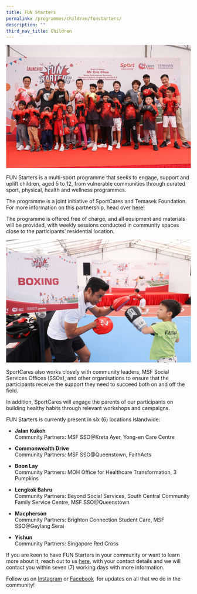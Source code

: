 ```yaml
---
title: FUN Starters
permalink: /programmes/children/funstarters/
description: ""
third_nav_title: Children
---
```

![](/images/FUN%20Starters%20Launch.jpg)

FUN Starters is a multi-sport programme that seeks to engage, support and uplift children, aged 5 to 12, from vulnerable communities through curated sport, physical, health and wellness programmes. 

The programme is a joint initiative of SportCares and Temasek Foundation. For more information on this partnership, head over [here](https://sportcares.sportsingapore.gov.sg/media/stories/launchoffunstarters/)!

The programme is offered free of charge, and all equipment and materials will be provided, with weekly sessions conducted in community spaces close to the participants’ residential location. 

![](/images/FUN%20Starters%20Coach%20Ridhwan.jpg)

SportCares also works closely with community leaders, MSF Social Services Offices (SSOs), and other organisations to ensure that the participants receive the support they need to succeed both on and off the field. 

In addition, SportCares will engage the parents of our participants on building healthy habits through relevant workshops and campaigns.

FUN Starters is currently present in six (6) locations islandwide: 
* **Jalan Kukoh** <br>	Community Partners: MSF SSO@Kreta Ayer, Yong-en Care Centre

* **Commonwealth Drive** <br>	Community Partners: MSF SSO@Queenstown, FaithActs

* **Boon Lay** <br>	Community Partners: MOH Office for Healthcare Transformation, 3 Pumpkins

* **Lengkok Bahru** <br>	Community Partners: Beyond Social Services, South Central Community Family Service Centre, MSF SSO@Queenstown

* **Macpherson** <br>	Community Partners: Brighton Connection Student Care, MSF SSO@Geylang Serai

* **Yishun** <br>	Community Partners: Singapore Red Cross


If you are keen to have FUN Starters in your community or want to learn more about it, reach out to us [here](mailto:sportcares@sport.gov.sg), with your contact details and we will contact you within seven (7) working days with more information.

Follow us on&nbsp;[Instagram](https://safe.menlosecurity.com/https://www.instagram.com/sportcares/)&nbsp;or&nbsp;[Facebook](https://safe.menlosecurity.com/https://www.facebook.com/SportCaresSG)&nbsp; for updates on all that we do in the community!